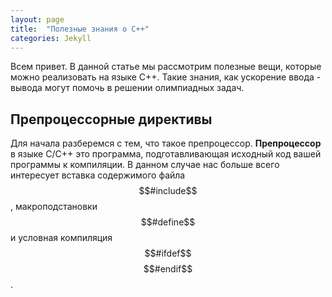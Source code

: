 ```yaml
---
layout: page
title:  "Полезные знания о C++"
categories: Jekyll
---
```

Всем привет. В данной статье мы рассмотрим полезные вещи, которые можно реализовать на языке C++. Такие знания, как ускорение ввода - вывода могут помочь в решении олимпиадных задач.

## Препроцессорные директивы
Для начала разберемся с тем, что такое препроцессор. **Препроцессор** в языке C/C++ это программа, подготавливающая исходный код вашей программы к компиляции. В данном случае нас больше всего интересует вставка содержимого файла $$#include$$, макроподстановки $$#define$$ и условная компиляция $$#ifdef$$ $$#endif$$.
